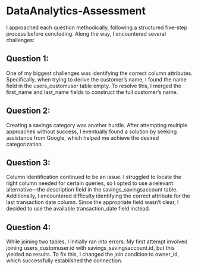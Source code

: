 # DataAnalytics-Assessment

I approached each question methodically, following a structured five-step process before concluding. Along the way, I encountered several challenges:
## Question 1:
One of my biggest challenges was identifying the correct column attributes. Specifically, when trying to derive the customer’s name, I found the name field in the users_customuser table empty. To resolve this, I merged the first_name and last_name fields to construct the full customer’s name.

## Question 2:
Creating a savings category was another hurdle. After attempting multiple approaches without success, I eventually found a solution by seeking assistance from Google, which helped me achieve the desired categorization.

## Question 3:
Column identification continued to be an issue. I struggled to locate the right column needed for certain queries, so I opted to use a relevant alternative—the description field in the savings_savingsaccount table. Additionally, I encountered difficulty identifying the correct attribute for the last transaction date column. Since the appropriate field wasn’t clear, I decided to use the available transaction_date field instead.

## Question 4:
While joining two tables, I initially ran into errors. My first attempt involved joining users_customuser.id with savings_savingsaccount.id, but this yielded no results. To fix this, I changed the join condition to owner_id, which successfully established the connection.
